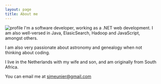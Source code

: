 ```yaml
---
layout: page
title: About me 
---
```


![profile](https://sjmeunier.igithub.io/assets/images/profile.png)
I'm a software developer, working as a .NET web development. I am also well-versed in Java, ElasicSearch, Hadoop and JavaScript, amongst others. 

I am also very passionate about astronomy and genealogy when not thinking about coding. 

I live in the Netherlands with my wife and son, and am originally from South Africa.

You can email me at sjmeunier@gmail.com